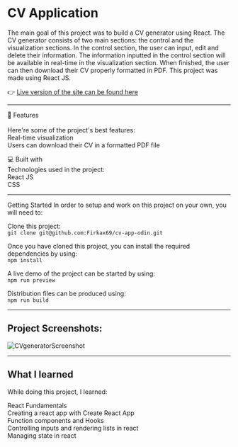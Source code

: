 # CV Application 

The main goal of this project was to build a CV generator using React. The CV generator consists of two main sections: the control and the visualization sections. In the control section, the user can input, edit and delete their information. The information inputted in the control section will be available in real-time in the visualization section. When finished, the user can then download their CV properly formatted in PDF. This project was made using React JS.
 
👉 [Live version of the site can be found here](https://cv-form-kovalevskyi.netlify.app/)
   
-  -  -  -  -  -  -  -  -  -  -  -  -  -  -  -  -  -   
    
🧐 Features<br/>  
Here're some of the project's best features: <br/>
Real-time visualization<br/> 
Users can download their CV in a formatted PDF file<br/>

💻 Built with<br/>
Technologies used in the project: <br/>
React JS <br/>
CSS<br/>

-  -  -  -  -  -  -  -  -  -  -  -  -  -  -  -  -  -

Getting Started
In order to setup and work on this project on your own, you will need to:

Clone this project: <br/>
`git clone git@github.com:Firkax69/cv-app-odin.git`

Once you have cloned this project, you can install the required dependencies by using:<br/>
`npm install`

A live demo of the project can be started by using:<br/>
`npm run preview`

Distribution files can be produced using:<br/>
`npm run build`

-  -  -  

## Project Screenshots:
![CVgeneratorScreenshot](https://github.com/user-attachments/assets/c2be7a78-7a6a-45e6-ab4c-7bb7b0970e6b)

 -  -  -

## What I learned
While doing this project, I learned:

React Fundamentals<br/>
Creating a react app with Create React App<br/>
Function components and Hooks<br/>
Controlling inputs and rendering lists in react<br/>
Managing state in react <br/>
